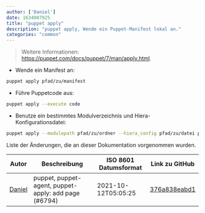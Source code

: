 ```yaml
---
author: ['Daniel']
date: 1634007925
title: "puppet apply"
description: "puppet apply, Wende ein Puppet-Manifest lokal an."
categories: "common"
---
```

> Weitere Informationen: <https://puppet.com/docs/puppet/7/man/apply.html>.

- Wende ein Manifest an:

```bash
puppet apply pfad/zu/manifest
```

- Führe Puppetcode aus:

```bash
puppet apply --execute code
```

- Benutze ein bestimmtes Modulverzeichnis und Hiera-Konfigurationsdatei:

```bash
puppet apply --modulepath pfad/zu/ordner --hiera_config pfad/zu/datei pfad/zu/manifest
```
Liste der Änderungen, die an dieser Dokumentation vorgenommen wurden.


Autor | Beschreibung | ISO 8601 Datumsformat | Link zu GitHub
------|-----|-----|-----
[Daniel](mailto:33197631+dadav@users.noreply.github.com) | puppet, puppet-agent, puppet-apply: add page (#6794) | 2021-10-12T05:05:25 | [376a838eabd1](https://github.com/tldr-pages/tldr/commit/376a838eabd1db7407af56860f0f9d26ef02cb9c)

